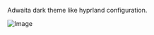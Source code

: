 Adwaita dark theme like hyprland configuration.

![Image](https://github.com/user-attachments/assets/cea858d0-374c-4186-8752-421b01da2fb5)
